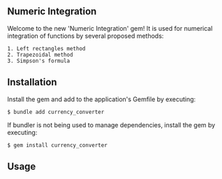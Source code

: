 ## Numeric Integration

Welcome to the new 'Numeric Integration' gem! It is used for numerical integration of functions by several proposed methods:
```
1. Left rectangles method 
2. Trapezoidal method
3. Simpson's formula
```
## Installation

Install the gem and add to the application's Gemfile by executing:

    $ bundle add currency_converter

If bundler is not being used to manage dependencies, install the gem by executing:

    $ gem install currency_converter
    
## Usage
